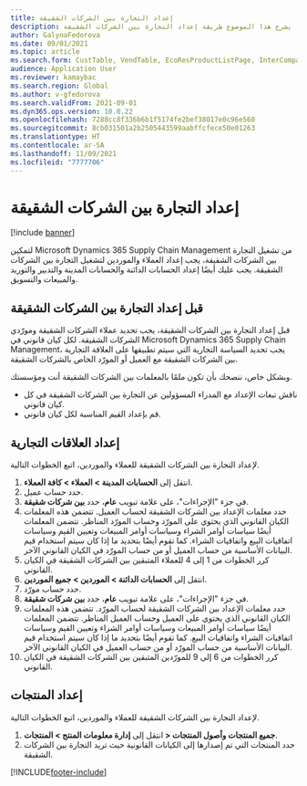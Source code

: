 ```yaml
---
title: إعداد التجارة بين الشركات الشقيقة
description: يشرح هذا الموضوع طريقة إعداد التجارة بين الشركات الشقيقة
author: GalynaFedorova
ms.date: 09/01/2021
ms.topic: article
ms.search.form: CustTable, VendTable, EcoResProductListPage, InterCompanyTradingRelationSetupCustomer
audience: Application User
ms.reviewer: kamaybac
ms.search.region: Global
ms.author: v-gfedorova
ms.search.validFrom: 2021-09-01
ms.dyn365.ops.version: 10.0.22
ms.openlocfilehash: 7288cc8f336b6b1f5174fe2bef38017e0c96e560
ms.sourcegitcommit: 8cb031501a2b2505443599aabffcfece50e01263
ms.translationtype: HT
ms.contentlocale: ar-SA
ms.lasthandoff: 11/09/2021
ms.locfileid: "7777706"
---
```

# <a name="set-up-intercompany-trade"></a>إعداد التجارة بين الشركات الشقيقة

[!include [banner](../../includes/banner.md)]

لتمكين Microsoft Dynamics 365 Supply Chain Management من تشغيل التجارة بين الشركات الشقيقة، يجب إعداد العملاء والموردين لتشغيل التجارة بين الشركات الشقيقة. يجب عليك أيضًا إعداد الحسابات الدائنة والحسابات المدينة والتدبير والتوريد والمبيعات والتسويق.

## <a name="before-you-set-up-intercompany-trade"></a>قبل إعداد التجارة بين الشركات الشقيقة

قبل إعداد التجارة بين الشركات الشقيقة، يجب تحديد عملاء الشركات الشقيقة ومورّدي الشركات الشقيقة. لكل كيان قانوني في Microsoft Dynamics 365 Supply Chain Management، يجب تحديد السياسة التجارية التي سيتم تطبيقها على العلاقة التجارية بين الشركات الشقيقة مع العميل أو المورّد الخاص بالشركات الشقيقة.

وبشكل خاص، ننصحك بأن تكون ملمًا بالمعلمات بين الشركات الشقيقة أنت ومؤسستك.

- ناقش تبعات الإعداد مع المدراء المسؤولين عن التجارة بين الشركات الشقيقة في كل كيان قانوني.
- قم بإعداد القيم المناسبة لكل كيان قانوني.

## <a name="set-up-trading-relations"></a>إعداد العلاقات التجارية

لإعداد التجارة بين الشركات الشقيقة للعملاء والموردين، اتبع الخطوات التالية.

1. انتقل إلى **الحسابات المدينة \> العملاء \> كافة العملاء**.
1. حدد حساب عميل.
1. في جزء "الإجراءات"، على علامة تبويب **عام**، حدد **بين شركات شقيقة**.
1. حدد معلمات الإعداد بين الشركات الشقيقة لحساب العميل. تتضمن هذه المعلمات الكيان القانوني الذي يحتوي على المورّد وحساب المورّد المناظر. تتضمن المعلمات أيضًا سياسات أوامر الشراء وسياسات أوامر المبيعات وتعيين القيم وسياسات اتفاقيات البيع واتفاقيات الشراء. كما تقوم أيضًا بتحديد ما إذا كان سيتم استخدام قيم البيانات الأساسية من حساب العميل أو من حساب المورّد في الكيان القانوني الآخر.
1. كرر الخطوات من 1 إلى 4 للعملاء المتبقين بين الشركات الشقيقة في الكيان القانوني.
1. انتقل إلى **الحسابات الدائنة \> الموردين \> جميع الموردين**.
1. حدد حساب مورّد.
1. في جزء "الإجراءات"، على علامة تبويب **عام**، حدد **بين شركات شقيقة**.
1. حدد معلمات الإعداد بين الشركات الشقيقة لحساب المورّد. تتضمن هذه المعلمات الكيان القانوني الذي يحتوي على العميل وحساب العميل المناظر. تتضمن المعلمات أيضًا سياسات أوامر المبيعات وسياسات أوامر الشراء وتعيين القيم وسياسات اتفاقيات الشراء واتفاقيات البيع. كما تقوم أيضًا بتحديد ما إذا كان سيتم استخدام قيم البيانات الأساسية من حساب المورّد أو من حساب العميل في الكيان القانوني الآخر.
1. كرر الخطوات من 6 إلى 9 للمورّدين المتبقين بين الشركات الشقيقة في الكيان القانوني.

## <a name="set-up-products"></a>إعداد المنتجات

لإعداد التجارة بين الشركات الشقيقة للعملاء والموردين، اتبع الخطوات التالية.

1. انتقل إلى **إدارة معلومات المنتج \> المنتجات‏‎ \> جميع المنتجات وأصول المنتجات**.
1. حدد المنتجات التي تم إصدارها إلى الكيانات القانونية حيث تريد التجارة بين الشركات الشقيقة.

[!INCLUDE[footer-include](../../includes/footer-banner.md)]
